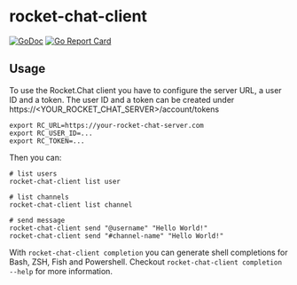 # rocket-chat-client
[![GoDoc](https://godoc.org/github.com/dvob/rocket-chat-client/pkg/rocketchat?status.svg)](https://godoc.org/github.com/dvob/rocket-chat-client/pkg/rocket-chat-client)
[![Go Report Card](https://goreportcard.com/badge/github.com/dvob/rocket-chat-client)](https://goreportcard.com/report/github.com/dvob/rocket-chat-client)

## Usage
To use the Rocket.Chat client you have to configure the server URL, a user ID and a token.
The user ID and a token can be created under https://<YOUR_ROCKET_CHAT_SERVER>/account/tokens

```
export RC_URL=https://your-rocket-chat-server.com
export RC_USER_ID=...
export RC_TOKEN=...
```

Then you can:
```shell
# list users
rocket-chat-client list user

# list channels
rocket-chat-client list channel

# send message
rocket-chat-client send "@username" "Hello World!"
rocket-chat-client send "#channel-name" "Hello World!"
```

With `rocket-chat-client completion` you can generate shell completions for Bash, ZSH, Fish and Powershell.
Checkout `rocket-chat-client completion --help` for more information.
